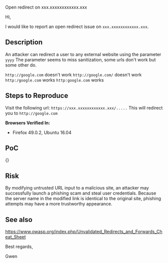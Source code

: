 Open redirect on xxx.xxxxxxxxxxxx.xxx



Hi,

I would like to report an open redirect issue on `xxx.xxxxxxxxxxxx.xxx`.


## Description

An attacker can redirect a user to any external website using the parameter `yyyy`
The parameter seems to miss sanitization, some urls don't work but some other do.

`http://google.com` doesn't work
`http://google.com/` doesn't work
`http:/google.com` works
`http:google.com` works


## Steps to Reproduce

Visit the following url:
`https://xxx.xxxxxxxxxxxx.xxx/.....`
This will redirect you to `http://google.com`

**Browsers Verified In:**
* Firefox 49.0.2, Ubuntu 16.04


## PoC

{}


## Risk

By modifying untrusted URL input to a malicious site, an attacker may successfully launch a phishing scam and steal user credentials. Because the server name in the modified link is identical to the original site, phishing attempts may have a more trustworthy appearance.


## See also

https://www.owasp.org/index.php/Unvalidated_Redirects_and_Forwards_Cheat_Sheet




Best regards,

Gwen

